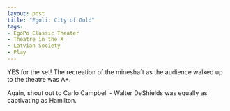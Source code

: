 ```yaml
---
layout: post
title: "Egoli: City of Gold"
tags:
- EgoPo Classic Theater
- Theatre in the X
- Latvian Society
- Play
---
```


YES for the set! The recreation of the mineshaft as the audience walked up to the theatre was A+.

Again, shout out to Carlo Campbell - Walter DeShields was equally as captivating as Hamilton.
